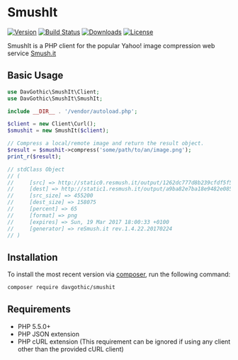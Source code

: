 SmushIt
==========

[![Version](https://img.shields.io/packagist/v/davgothic/smushit.svg)](https://packagist.org/packages/davgothic/smushit)
[![Build Status](https://img.shields.io/travis/davgothic/smushit.svg)](https://travis-ci.org/davgothic/smushit)
[![Downloads](https://img.shields.io/packagist/dt/davgothic/smushit.svg)](https://packagist.org/packages/davgothic/smushit)
[![License](https://img.shields.io/github/license/davgothic/smushit.svg)](https://github.com/davgothic/smushit/blob/master/LICENSE.md)

SmushIt is a PHP client for the popular Yahoo! image compression web service [Smush.it](http://www.smushit.com/ysmush.it/)

Basic Usage
-----------

```php
use DavGothic\SmushIt\Client;
use DavGothic\SmushIt\SmushIt;

include __DIR__ . '/vendor/autoload.php';

$client = new Client\Curl();
$smushit = new SmushIt($client);

// Compress a local/remote image and return the result object.
$result = $smushit->compress('some/path/to/an/image.png');
print_r($result);

// stdClass Object
// (
//     [src] => http://static0.resmush.it/output/1262dc777d8b239cfdf5f528a4032f02/source.png
//     [dest] => http://static1.resmush.it/output/a9ba82e7ba18e9482e085fadb126edad/output.png
//     [src_size] => 455200
//     [dest_size] => 158075
//     [percent] => 65
//     [format] => png
//     [expires] => Sun, 19 Mar 2017 18:00:33 +0100
//     [generator] => reSmush.it rev.1.4.22.20170224
// )
```

Installation
------------

To install the most recent version via [composer](https://getcomposer.org/), run the following command:

```sh
composer require davgothic/smushit
```

Requirements
------------

 - PHP 5.5.0+
 - PHP JSON extension
 - PHP cURL extension (This requirement can be ignored if using any client other than the provided cURL client)
